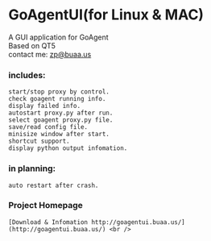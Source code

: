 GoAgentUI(for Linux & MAC)
==========

A GUI application for GoAgent <br />
Based on QT5 <br />
contact me: zp@buaa.us <br />

### includes:
	start/stop proxy by control.
	check goagent running info.
    display failed info.
    autostart proxy.py after run.
	select goagent proxy.py file.
	save/read config file.
	minisize window after start.
    shortcut support.
    display python output infomation.

### in planning:
	auto restart after crash.

### Project Homepage
	[Download & Infomation http://goagentui.buaa.us/](http://goagentui.buaa.us/) <br />
